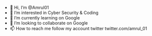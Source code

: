 - 👋 Hi, I’m @Amrul01
- 👀 I’m interested in Cyber Security & Coding
- 🌱 I’m currently learning on Google
- 💞️ I’m looking to collaborate on Google
- 📫 How to reach me follow my account twitter twitter.com/amrul_01

<!---
Amrul01/Amrul01 is a ✨ special ✨ repository because its `README.md` (this file) appears on your GitHub profile.
You can click the Preview link to take a look at your changes.
--->
